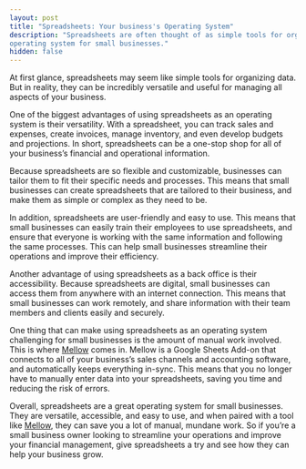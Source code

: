 ```yaml
---
layout: post
title: "Spreadsheets: Your business's Operating System"
description: "Spreadsheets are often thought of as simple tools for organizing data, but they can actually be a powerful
operating system for small businesses."
hidden: false
---
```

At first glance, spreadsheets may seem like simple tools for organizing data.
But in reality, they can be incredibly versatile and useful for managing all aspects of your business.

One of the biggest advantages of using spreadsheets as an operating system is their versatility.
With a spreadsheet, you can track sales and expenses, create invoices, manage inventory, and even develop budgets 
and projections. In short, spreadsheets can be a one-stop shop for all of your business’s financial and operational 
information.

Because spreadsheets are so flexible and customizable, businesses can tailor them to fit their specific needs and
processes. This means that small businesses can create spreadsheets that are tailored to their business, and make them as simple 
or complex as they need to be.

In addition, spreadsheets are user-friendly and easy to use. This means that small businesses can easily train their
employees to use spreadsheets, and ensure that everyone is working with the same information and following the same
processes. This can help small businesses streamline their operations and improve their efficiency.

Another advantage of using spreadsheets as a back office is their accessibility. 
Because spreadsheets are digital, small businesses can access them from anywhere with an internet connection. 
This means that small businesses can work remotely, and share information with their team members and clients 
easily and securely.

One thing that can make using spreadsheets as an operating system challenging for small businesses is the amount of 
manual work involved. This is where [Mellow](https://www.playmellow.com) comes in. 
Mellow is a Google Sheets Add-on that connects to all of your 
business’s sales channels and accounting software, and automatically keeps everything in-sync.
This means that you no longer have to manually enter data into your spreadsheets, saving you time and reducing the 
risk of errors.

Overall, spreadsheets are a great operating system for small businesses. 
They are versatile, accessible, and easy to use, and when paired with a tool like [Mellow](https://www.playmellow.com), 
they can save you a lot of manual, mundane work. So if you’re a small business owner looking to streamline your 
operations and improve your financial management, give spreadsheets a try and see how they can help your business grow.